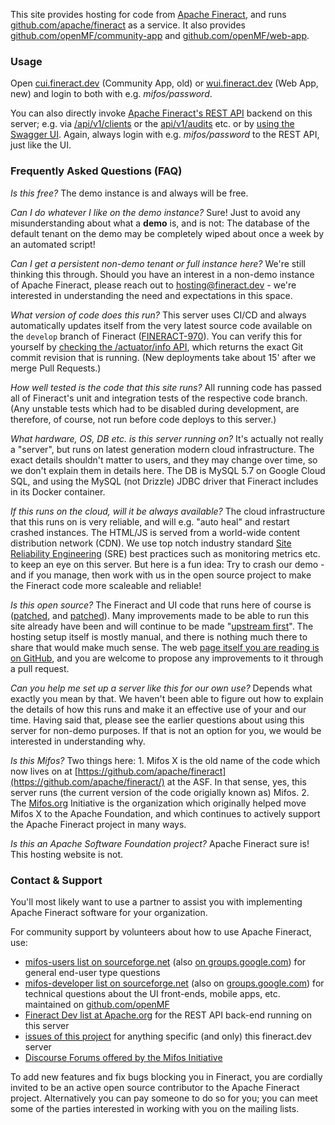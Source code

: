 This site provides hosting for code from [Apache Fineract](https://fineract.apache.org), and runs [github.com/apache/fineract](https://github.com/apache/fineract/) as a service.
It also provides [github.com/openMF/community-app](https://github.com/openMF/community-app) and [github.com/openMF/web-app](https://github.com/openMF/web-app/).


### Usage

Open [cui.fineract.dev](https://cui.fineract.dev/?baseApiUrl=https://demo.fineract.dev&tenantIdentifier=default) (Community App, old) or [wui.fineract.dev](https://wui.fineract.dev) (Web App, new) and login to both with e.g. _mifos/password_.

You can also directly invoke [Apache Fineract's REST API](https://demo.fineract.dev/fineract-provider/api-docs/apiLive.htm) backend on this server; e.g. via [/api/v1/clients](https://demo.fineract.dev/fineract-provider/api/v1/clients?tenantIdentifier=default) or the [api/v1/audits](https://demo.fineract.dev/fineract-provider/api/v1/audits?tenantIdentifier=default) etc. or by [using the Swagger UI](https://demo.fineract.dev/fineract-provider/swagger-ui/index.html).  Again, always login with e.g. _mifos/password_ to the REST API, just like the UI.


### Frequently Asked Questions (FAQ)

*Is this free?*  The demo instance is and always will be free.

*Can I do whatever I like on the demo instance?*  Sure! Just to avoid any misunderstanding about what a **demo** is, and is not: The database of the default tenant on the demo may be completely wiped about once a week by an automated script!

*Can I get a persistent non-demo tenant or full instance here?*  We're still thinking this through.  Should you have an interest in a non-demo instance of Apache Fineract, please reach out to [hosting@fineract.dev](mailto:hosting@fineract.dev?subject=[www.fineract.dev]) - we're interested in understanding the need and expectations in this space.

*What version of code does this run?*  This server uses CI/CD and always automatically updates itself from the very latest source code available on the `develop` branch of Fineract ([FINERACT-970](https://issues.apache.org/jira/browse/FINERACT-970)).  You can verify this for yourself by [checking the /actuator/info API](https://demo.fineract.dev/fineract-provider/actuator/info), which returns the exact Git commit revision that is running.  (New deployments take about 15' after we merge Pull Requests.)

*How well tested is the code that this site runs?*  All running code has passed all of Fineract's unit and integration tests of the respective code branch.  (Any unstable tests which had to be disabled during development, are therefore, of course, not run before code deploys to this server.)

*What hardware, OS, DB etc. is this server running on?*  It's actually not really a "server", but runs on latest generation modern cloud infrastructure.  The exact details shouldn't matter to users, and they may change over time, so we don't explain them in details here.  The DB is MySQL 5.7 on Google Cloud SQL, and using the MySQL (not Drizzle) JDBC driver that Fineract includes in its Docker container.

*If this runs on the cloud, will it be always available?*  The cloud infrastructure  that this runs on is very reliable, and will e.g. "auto heal" and restart crashed instances.  The HTML/JS is served from a world-wide content distribution network (CDN).  We use top notch industry standard [Site Reliability Engineering](https://landing.google.com/sre/books/) (SRE) best practices such as monitoring metrics etc. to keep an eye on this server.  But here is a fun idea: Try to crash our demo - and if you manage, then work with us in the open source project to make the Fineract code more scaleable and reliable!

*Is this open source?*  The Fineract and UI code that runs here of course is
([patched](https://github.com/openMF/community-app/compare/develop...vorburger:firebase), and
[patched](https://github.com/openMF/web-app/compare/master...vorburger:fineract.dev)).
Many improvements made to be able to run this site already have been and will continue to be made "[upstream first](https://www.youtube.com/watch?v=PQloi5Z-0rQ)".  The hosting setup itself is mostly manual, and there is nothing much there to share that would make much sense.  The web [page itself you are reading is on GitHub](https://github.com/vorburger/www.fineract.dev/blob/master/README.md), and you are welcome to propose any improvements to it through a pull request.

*Can you help me set up a server like this for our own use?*  Depends what exactly you mean by that.  We haven't been able to figure out how to explain the details of how this runs and make it an effective use of your and our time.  Having said that, please see the earlier questions about using this server for non-demo purposes.  If that is not an option for you, we would be interested in understanding why.

*Is this Mifos?*  Two things here:  1. Mifos X is the old name of the code which now lives on at [https://github.com/apache/fineract](https://github.com/apache/fineract/)  at the ASF. In that sense, yes, this server runs (the current version of the code origially known as) Mifos.  2. The [Mifos.org](https://mifos.org) Initiative is the organization which originally helped move Mifos X to the Apache Foundation, and which continues to actively support the Apache Fineract project in many ways.

*Is this an Apache Software Foundation project?* Apache Fineract sure is! This hosting website is not.


### Contact & Support

You'll most likely want to use a partner to assist you with implementing Apache Fineract software for your organization.

For community support by volunteers about how to use Apache Fineract, use:

* [mifos-users list on sourceforge.net](https://sourceforge.net/projects/mifos/lists/mifos-users) (also [on groups.google.com](https://groups.google.com/forum/#!forum/mifosusers)) for general end-user type questions
* [mifos-developer list on sourceforge.net](https://sourceforge.net/projects/mifos/lists/mifos-developer) (also on [groups.google.com](https://groups.google.com/forum/#!forum/mifosdeveloper)) for technical questions about the UI front-ends, mobile apps, etc. maintained on [github.com/openMF](https://github.com/openMF/)
* [Fineract Dev list at Apache.org](https://fineract.apache.org/) for the REST API back-end running on this server
* [issues of this project](https://github.com/vorburger/www.fineract.dev/issues) for anything specific (and only) this fineract.dev server
* [Discourse Forums offered by the Mifos Initiative](https://discourse.mifos.org)

To add new features and fix bugs blocking you in Fineract, you are cordially invited to be an active open source contributor to the Apache Fineract project.  Alternatively you can pay someone to do so for you; you can meet some of the parties interested in working with you on the mailing lists.
